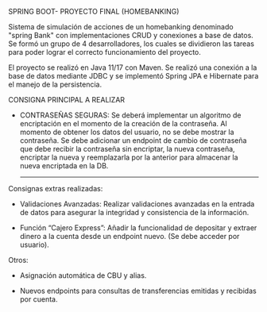 SPRING BOOT- PROYECTO FINAL (HOMEBANKING)

Sistema de simulación de acciones de un homebanking denominado "spring Bank" con implementaciones CRUD y conexiones a base de datos.
Se formó un grupo de 4 desarrolladores, los cuales se dividieron las tareas para poder lograr el correcto funcionamiento del proyecto.

El proyecto se realizó en Java 11/17 con Maven. Se realizó una conexión a la base de datos mediante JDBC y se implementó Spring JPA e Hibernate para el manejo de la persistencia.

CONSIGNA PRINCIPAL A REALIZAR

- CONTRASEÑAS SEGURAS:
  Se deberá implementar un algoritmo de encriptación en el momento de la creación de la contraseña. Al momento de obtener los datos del usuario, no se debe mostrar la contraseña. Se debe adicionar un endpoint de cambio de contraseña que debe recibir la contraseña sin encriptar, la nueva contraseña, encriptar la nueva y reemplazarla por la anterior para almacenar la nueva encriptada en la DB.

  -----------------------------------

Consignas extras realizadas:

- Validaciones Avanzadas:
	Realizar validaciones avanzadas en la entrada de datos para asegurar la integridad y consistencia de la información.

- Función “Cajero Express”:
	Añadir la funcionalidad de depositar y extraer dinero a la cuenta desde un endpoint nuevo. (Se debe acceder por usuario).

Otros:

- Asignación automática de CBU y alias.
  
- Nuevos endpoints para consultas de transferencias emitidas y recibidas por cuenta.
